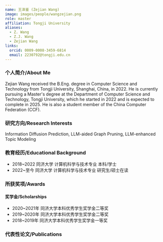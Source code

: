 ```yaml
---
name: 王泽鉴 (Zejian Wang)
image: images/people/wangzejian.png
role: master
affiliation: Tongji University
aliases:
  - Z. Wang
  - Z.J. Wang
  - Zejian Wang
links:
  orcid: 0009-0008-3459-6814
  email: 2230792@tongji.edu.cn
---
```


### 个人简介/About Me
Zejian Wang received the B.Eng. degree in Computer Science and Technology from Tongji University, Shanghai, China, in 2022. He is currently pursuing a Master's degree at the Department of Computer Science and Technology, Tongji University, which he started in 2022 and is expected to complete in 2025. He is also a student member of the China Computer Federation (CCF).

### 研究方向/Research Interests
Information Diffusion Prediction, LLM-aided Graph Pruning, LLM-enhanced Topic Modeling

### 教育经历/Educational Background
- 2018~2022 同济大学 计算机科学与技术专业 本科/学士
- 2022~至今 同济大学 计算机科学与技术专业 研究生/硕士在读

### 所获奖项/Awards

#### 奖学金/Scholarships
- 2020~2021年 同济大学本科优秀学生奖学金二等奖
- 2019~2020年 同济大学本科优秀学生奖学金二等奖
- 2018~2019年 同济大学本科优秀学生奖学金一等奖

### 代表性论文/Publications